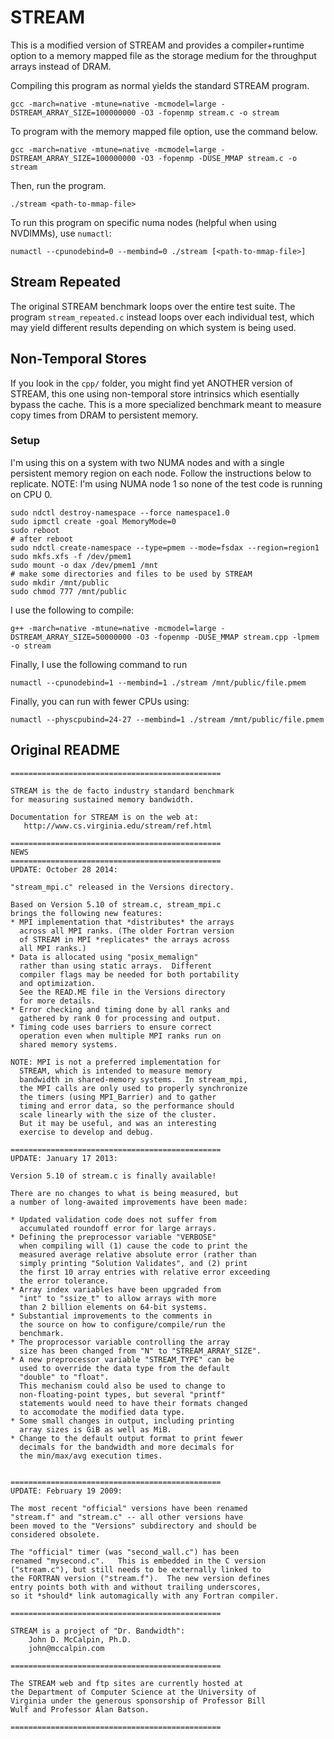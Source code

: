 # STREAM

This is a modified version of STREAM and provides a compiler+runtime option to a memory 
mapped file as the storage medium for the throughput arrays instead of DRAM.

Compiling this program as normal yields the standard STREAM program. 
```
gcc -march=native -mtune=native -mcmodel=large -DSTREAM_ARRAY_SIZE=100000000 -O3 -fopenmp stream.c -o stream
```

To program with the memory mapped file option, use the command below.
```
gcc -march=native -mtune=native -mcmodel=large -DSTREAM_ARRAY_SIZE=100000000 -O3 -fopenmp -DUSE_MMAP stream.c -o stream
```
Then, run the program.
```
./stream <path-to-mmap-file>
```

To run this program on specific numa nodes (helpful when using NVDIMMs), use `numactl`:
```
numactl --cpunodebind=0 --membind=0 ./stream [<path-to-mmap-file>]
```

## Stream Repeated

The original STREAM benchmark loops over the entire test suite. The program 
`stream_repeated.c` instead loops over each individual test, which may yield different
results depending on which system is being used.

## Non-Temporal Stores

If you look in the `cpp/` folder, you might find yet ANOTHER version of STREAM, this one
using non-temporal store intrinsics which esentially bypass the cache. This is a more
specialized benchmark meant to measure copy times from DRAM to persistent memory.

### Setup

I'm using this on a system with two NUMA nodes and with a single persistent memory region
on each node. Follow the instructions below to replicate. NOTE: I'm using NUMA node 1 so
none of the test code is running on CPU 0.
```
sudo ndctl destroy-namespace --force namespace1.0
sudo ipmctl create -goal MemoryMode=0
sudo reboot
# after reboot
sudo ndctl create-namespace --type=pmem --mode=fsdax --region=region1
sudo mkfs.xfs -f /dev/pmem1
sudo mount -o dax /dev/pmem1 /mnt
# make some directories and files to be used by STREAM
sudo mkdir /mnt/public
sudo chmod 777 /mnt/public
```

I use the following to compile:
```
g++ -march=native -mtune=native -mcmodel=large -DSTREAM_ARRAY_SIZE=50000000 -O3 -fopenmp -DUSE_MMAP stream.cpp -lpmem -o stream
```
Finally, I use the following command to run
```
numactl --cpunodebind=1 --membind=1 ./stream /mnt/public/file.pmem
```
Finally, you can run with fewer CPUs using:
```
numactl --physcpubind=24-27 --membind=1 ./stream /mnt/public/file.pmem
```

## Original README

```
===============================================

STREAM is the de facto industry standard benchmark
for measuring sustained memory bandwidth.

Documentation for STREAM is on the web at:
   http://www.cs.virginia.edu/stream/ref.html

===============================================
NEWS
===============================================
UPDATE: October 28 2014:

"stream_mpi.c" released in the Versions directory.

Based on Version 5.10 of stream.c, stream_mpi.c
brings the following new features:
* MPI implementation that *distributes* the arrays
  across all MPI ranks. (The older Fortran version
  of STREAM in MPI *replicates* the arrays across
  all MPI ranks.)
* Data is allocated using "posix_memalign" 
  rather than using static arrays.  Different
  compiler flags may be needed for both portability
  and optimization.
  See the READ.ME file in the Versions directory
  for more details.
* Error checking and timing done by all ranks and
  gathered by rank 0 for processing and output.
* Timing code uses barriers to ensure correct
  operation even when multiple MPI ranks run on
  shared memory systems.

NOTE: MPI is not a preferred implementation for
  STREAM, which is intended to measure memory
  bandwidth in shared-memory systems.  In stream_mpi,
  the MPI calls are only used to properly synchronize
  the timers (using MPI_Barrier) and to gather
  timing and error data, so the performance should 
  scale linearly with the size of the cluster.
  But it may be useful, and was an interesting 
  exercise to develop and debug.

===============================================
UPDATE: January 17 2013:

Version 5.10 of stream.c is finally available!

There are no changes to what is being measured, but
a number of long-awaited improvements have been made:

* Updated validation code does not suffer from 
  accumulated roundoff error for large arrays.
* Defining the preprocessor variable "VERBOSE"
  when compiling will (1) cause the code to print the
  measured average relative absolute error (rather than
  simply printing "Solution Validates", and (2) print
  the first 10 array entries with relative error exceeding
  the error tolerance.
* Array index variables have been upgraded from
  "int" to "ssize_t" to allow arrays with more
  than 2 billion elements on 64-bit systems.
* Substantial improvements to the comments in 
  the source on how to configure/compile/run the
  benchmark.
* The proprocessor variable controlling the array
  size has been changed from "N" to "STREAM_ARRAY_SIZE".
* A new preprocessor variable "STREAM_TYPE" can be
  used to override the data type from the default
  "double" to "float".
  This mechanism could also be used to change to 
  non-floating-point types, but several "printf"
  statements would need to have their formats changed
  to accomodate the modified data type.
* Some small changes in output, including printing
  array sizes is GiB as well as MiB.
* Change to the default output format to print fewer
  decimals for the bandwidth and more decimals for
  the min/max/avg execution times.


===============================================
UPDATE: February 19 2009:

The most recent "official" versions have been renamed
"stream.f" and "stream.c" -- all other versions have
been moved to the "Versions" subdirectory and should be
considered obsolete.

The "official" timer (was "second_wall.c") has been
renamed "mysecond.c".   This is embedded in the C version
("stream.c"), but still needs to be externally linked to
the FORTRAN version ("stream.f").  The new version defines
entry points both with and without trailing underscores,
so it *should* link automagically with any Fortran compiler.

===============================================

STREAM is a project of "Dr. Bandwidth":
	John D. McCalpin, Ph.D.
	john@mccalpin.com

===============================================

The STREAM web and ftp sites are currently hosted at
the Department of Computer Science at the University of
Virginia under the generous sponsorship of Professor Bill
Wulf and Professor Alan Batson.

===============================================
```
